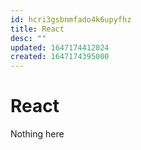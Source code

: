 ```yaml
---
id: hcri3gsbnmfado4k6upyfhz
title: React
desc: ""
updated: 1647174412024
created: 1647174395000
---
```


# React

Nothing here
